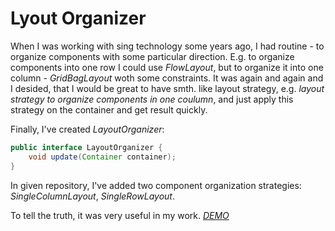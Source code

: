 # Lyout Organizer
When I was working with sing technology some years ago, I had routine - to organize components with some particular direction. E.g. to organize components into one row I could use _FlowLayout_, but to organize it into one column - _GridBagLayout_ woth some constraints. It was again and again and I desided, that I would be great to have smth. like layout strategy, e.g. *layout strategy to organize components in one coulumn*, and just apply this strategy on the container and get result quickly.

Finally, I've created _LayoutOrganizer_:
```java
public interface LayoutOrganizer {
    void update(Container container);
}
```

In given repository, I've added two component organization strategies: _SingleColumnLayout_, _SingleRowLayout_.

To tell the truth, it was very useful in my work.
*[DEMO](https://github.com/oleg-cherednik/cop.swing.layout-organizer/blob/master/demo/cop.swing.layout-organizer-1.0.jar)*
